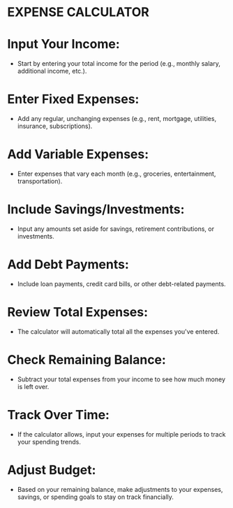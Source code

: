 # EXPENSE CALCULATOR 
# Input Your Income: 
- Start by entering your total income for the period (e.g., monthly salary, additional income, etc.).

# Enter Fixed Expenses:
- Add any regular, unchanging expenses (e.g., rent, mortgage, utilities, insurance, subscriptions).

# Add Variable Expenses: 
- Enter expenses that vary each month (e.g., groceries, entertainment, transportation).

# Include Savings/Investments: 
- Input any amounts set aside for savings, retirement contributions, or investments.

# Add Debt Payments: 
- Include loan payments, credit card bills, or other debt-related payments.

# Review Total Expenses: 
- The calculator will automatically total all the expenses you've entered.

# Check Remaining Balance: 
- Subtract your total expenses from your income to see how much money is left over.

# Track Over Time: 
- If the calculator allows, input your expenses for multiple periods to track your spending trends.

# Adjust Budget: 
- Based on your remaining balance, make adjustments to your expenses, savings, or spending goals to stay on track financially.
